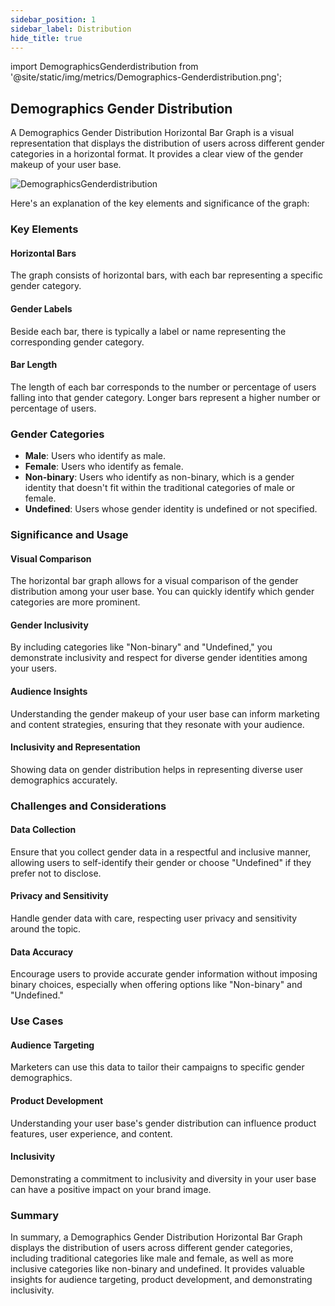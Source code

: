 ```yaml
---
sidebar_position: 1
sidebar_label: Distribution
hide_title: true
---
```


import DemographicsGenderdistribution from '@site/static/img/metrics/Demographics-Genderdistribution.png';


## Demographics Gender Distribution

A Demographics Gender Distribution Horizontal Bar Graph is a visual representation that displays the distribution of users across different gender categories in a horizontal format. It provides a clear view of the gender makeup of your user base. 

   <img src={DemographicsGenderdistribution} alt="DemographicsGenderdistribution" />


Here's an explanation of the key elements and significance of the graph:

### Key Elements

#### Horizontal Bars

The graph consists of horizontal bars, with each bar representing a specific gender category.

#### Gender Labels

Beside each bar, there is typically a label or name representing the corresponding gender category.

#### Bar Length

The length of each bar corresponds to the number or percentage of users falling into that gender category. Longer bars represent a higher number or percentage of users.

### Gender Categories

- **Male**: Users who identify as male.
- **Female**: Users who identify as female.
- **Non-binary**: Users who identify as non-binary, which is a gender identity that doesn't fit within the traditional categories of male or female.
- **Undefined**: Users whose gender identity is undefined or not specified.

### Significance and Usage

#### Visual Comparison

The horizontal bar graph allows for a visual comparison of the gender distribution among your user base. You can quickly identify which gender categories are more prominent.

#### Gender Inclusivity

By including categories like "Non-binary" and "Undefined," you demonstrate inclusivity and respect for diverse gender identities among your users.

#### Audience Insights

Understanding the gender makeup of your user base can inform marketing and content strategies, ensuring that they resonate with your audience.

#### Inclusivity and Representation

Showing data on gender distribution helps in representing diverse user demographics accurately.

### Challenges and Considerations

#### Data Collection

Ensure that you collect gender data in a respectful and inclusive manner, allowing users to self-identify their gender or choose "Undefined" if they prefer not to disclose.

#### Privacy and Sensitivity 

Handle gender data with care, respecting user privacy and sensitivity around the topic.

#### Data Accuracy

Encourage users to provide accurate gender information without imposing binary choices, especially when offering options like "Non-binary" and "Undefined."

### Use Cases

#### Audience Targeting

Marketers can use this data to tailor their campaigns to specific gender demographics.

#### Product Development

Understanding your user base's gender distribution can influence product features, user experience, and content.

#### Inclusivity

Demonstrating a commitment to inclusivity and diversity in your user base can have a positive impact on your brand image.

### Summary

In summary, a Demographics Gender Distribution Horizontal Bar Graph displays the distribution of users across different gender categories, including traditional categories like male and female, as well as more inclusive categories like non-binary and undefined. It provides valuable insights for audience targeting, product development, and demonstrating inclusivity.  